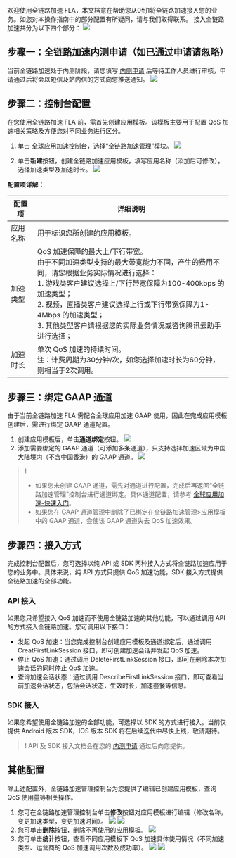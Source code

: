 欢迎使用全链路加速 FLA，本文档意在帮助您从0到1将全链路加速接入您的业务。如您对本操作指南中的部分配置有所疑问，请与我们取得联系。
接入全链路加速共分为以下四个部分：
![](https://qcloudimg.tencent-cloud.cn/raw/16b9618dc0dc290a8c1de6b9d3f15171.png)

## 步骤一：全链路加速内测申请（如已通过申请请忽略）
当前全链路加速处于内测阶段，请您填写 [内侧申请](https://cloud.tencent.com/apply/p/5yhsncp7q3) 后等待工作人员进行审核，申请通过后将会以短信及站内信的方式向您推送通知。
![](https://qcloudimg.tencent-cloud.cn/raw/1c5b213d587a83f7a81acc58f2c0995c.png)

## 步骤二：控制台配置
在您使用全链路加速 FLA 前，需首先创建应用模板。该模板主要用于配置 QoS 加速相关策略及方便您对不同业务进行区分。
1.	单击 [全球应用加速控制台](https://console.cloud.tencent.com/gaap)，选择“[全链路加速管理](https://console.cloud.tencent.com/gaap/fla)”模块。
![](https://qcloudimg.tencent-cloud.cn/raw/6d5277eb9ec5c68612329356470ffa2c.png)

2.	单击**新建**按钮，创建全链路加速应用模板，填写应用名称（添加后可修改），选择加速类型及加速时长。
![](https://qcloudimg.tencent-cloud.cn/raw/0f0dc8ebca5404ca04ed31abd63a2559.png)

**配置项详解：**

| 配置项   | 详细说明                                                     |
| -------- | ------------------------------------------------------------ |
| 应用名称 | 用于标识您所创建的应用模板。                                 |
| 加速类型 | QoS 加速保障的最大上/下行带宽。<br>由于不同加速类型支持的最大带宽能力不同，产生的费用不同，请您根据业务实际情况进行选择：<br>1.	游戏类客户建议选择上/下行带宽保障为100-400kbps 的加速类型；<br>2.	视频，直播类客户建议选择上行或下行带宽保障为1-4Mbps 的加速类型；<br>3.	其他类型客户请根据您的实际业务情况或咨询腾讯云助手进行选择； |
| 加速时长 | 单次 QoS 加速的持续时间。<br>注：计费周期为30分钟/次，如您选择加速时长为60分钟，则相当于2次调用。 |



## 步骤三：绑定 GAAP 通道
由于当前全链路加速 FLA 需配合全球应用加速 GAAP 使用，因此在完成应用模板创建后，需进行绑定 GAAP 通道配置。
1.	创建应用模板后，单击**通道绑定**按钮。
![](https://qcloudimg.tencent-cloud.cn/raw/316b543a95562a60471df3f7691c38fa.png)
2.	添加需要绑定的 GAAP 通道（可添加多条通道），只支持选择加速区域为中国大陆境内（不含中国香港）的 GAAP 通道。
![](https://qcloudimg.tencent-cloud.cn/raw/e710ec62601568b4ef2b18605ddc178e.png)

>!
>- 如果您未创建 GAAP 通道，需先对通道进行配置，完成后再返回“全链路加速管理”控制台进行通道绑定。具体通道配置，请参考 [全球应用加速-快速入门](https://cloud.tencent.com/document/product/608/17849)。
>- 如果您在 GAAP 通道管理中删除了已绑定在全链路加速管理>应用模板中的 GAAP 通道，会使该 GAAP 通道失去 QoS 加速效果。

## 步骤四：接入方式
完成控制台配置后，您可选择以纯 API 或 SDK 两种接入方式将全链路加速应用于您的业务中。具体来说，纯 API 方式只提供 QoS 加速功能，SDK 接入方式提供全链路加速的全部功能。

### API 接入
如果您只希望接入 QoS 加速而不使用全链路加速的其他功能，可以通过调用 API 的方式接入全链路加速。您可调用以下接口：
- 发起 QoS 加速：当您完成控制台创建应用模板及通道绑定后，通过调用 CreatFirstLinkSession 接口，即可创建加速会话并发起 QoS 加速。
-	停止 QoS 加速：通过调用 DeleteFirstLinkSession 接口，即可在删除本次加速会话的同时停止 QoS 加速。
-	查询加速会话状态：通过调用 DescribeFirstLinkSession 接口，即可查看当前加速会话状态，包括会话状态，生效时长，加速套餐等信息。

### SDK 接入
如果您希望使用全链路加速的全部功能，可选择以 SDK 的方式进行接入。当前仅提供 Android 版本 SDK，IOS 版本 SDK 将在后续迭代中尽快上线，敬请期待。

>! API 及 SDK 接入文档会在您的 [内测申请](https://cloud.tencent.com/apply/p/5yhsncp7q3) 通过后向您提供。

## 其他配置
除上述配置外，全链路加速管理控制台为您提供了编辑已创建应用模板，查询 QoS 使用量等相关操作。

1.	您可在全链路加速管理控制台单击**修改**按钮对应用模板进行编辑（修改名称，变更加速类型，变更加速时间）。
![](https://qcloudimg.tencent-cloud.cn/raw/214632b70e6578ec10abb5b402fea256.png)
![](https://qcloudimg.tencent-cloud.cn/raw/c71378b2fbe19cfe7719c3d5b32c9e81.png)
2.	您可单击**删除**按钮，删除不再使用的应用模板。
![](https://qcloudimg.tencent-cloud.cn/raw/19d7206762b548460acf8690486d504d.png)
3.	您可单击**统计**按钮，查看不同应用模板下 QoS 加速具体使用情况（不同加速类型、运营商的 QoS 加速调用次数及成功率）。
![](https://qcloudimg.tencent-cloud.cn/raw/45fb6884ee3b4f0fd421706fa4d2a148.png)
![](https://qcloudimg.tencent-cloud.cn/raw/85ae448a44afd96a7cdc78b9b0d41016.png)
